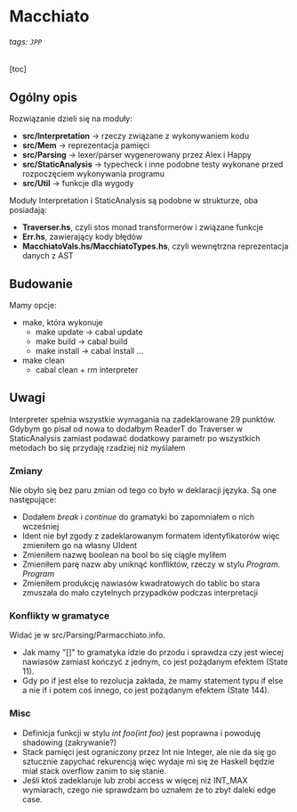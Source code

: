 # Macchiato
###### tags: `JPP`
[toc]

## Ogólny opis
Rozwiązanie dzieli się na moduły:
-    **src/Interpretation** -> rzeczy związane z wykonywaniem kodu
-    **src/Mem** -> reprezentacja pamięci
-    **src/Parsing** -> lexer/parser wygenerowany przez Alex i Happy
-    **src/StaticAnalysis** -> typecheck i inne podobne testy wykonane przed rozpoczęciem wykonywania programu
-    **src/Util** -> funkcje dla wygody

Moduły Interpretation i StaticAnalysis są podobne w strukturze, oba posiadają:
- **Traverser.hs**, czyli stos monad transformerów i związane funkcje
- **Err.hs**, zawierający kody błędów
- **MacchiatoVals.hs/MacchiatoTypes.hs**, czyli wewnętrzna reprezentacja danych z AST

## Budowanie
Mamy opcje:
- make, która wykonuje
    - make update -> cabal update
    - make build -> cabal build
    - make install -> cabal install ...
- make clean
    - cabal clean + rm interpreter

## Uwagi
Interpreter spełnia wszystkie wymagania na zadeklarowane 29 punktów. Gdybym go pisał od nowa to dodałbym ReaderT do Traverser w StaticAnalysis zamiast podawać dodatkowy parametr po wszystkich metodach bo się przydaję rzadziej niż myślałem

### Zmiany
Nie obyło się bez paru zmian od tego co było w deklaracji języka. Są one następujące:
- Dodałem *break* i *continue* do gramatyki bo zapomniałem o nich wcześniej
- Ident nie był zgody z zadeklarowanym formatem identyfikatorów więc zmieniłem go na własny UIdent
- Zmieniłem nazwę boolean na bool bo się ciągle myliłem
- Zmieniłem parę nazw aby uniknąć konfliktów, rzeczy w stylu *Program. Program*
- Zmieniłem produkcję nawiasów kwadratowych do tablic bo stara zmuszała do mało czytelnych przypadków podczas interpretacji

### Konflikty w gramatyce
Widać je w src/Parsing/Parmacchiato.info.
- Jak mamy "[]" to gramatyka idzie do przodu i sprawdza czy jest wiecej nawiasów zamiast kończyć z jednym, co jest pożądanym efektem (State 11).
-  Gdy po if jest else to rezolucja zakłada, że mamy statement typu if else a nie if i potem coś innego, co jest pożądanym efektem (State 144).

### Misc
- Definicja funkcji w stylu *int foo(int foo)* jest poprawna i powoduję shadowing (zakrywanie?)
- Stack pamięci jest ograniczony przez Int nie Integer, ale nie da się go sztucznie zapychać rekurencją więc wydaje mi się że Haskell będzie miał stack overflow zanim to się stanie.
- Jeśli ktoś zadeklaruje lub zrobi access w więcej niż INT_MAX wymiarach, czego nie sprawdzam bo uznałem że to zbyt daleki edge case.

